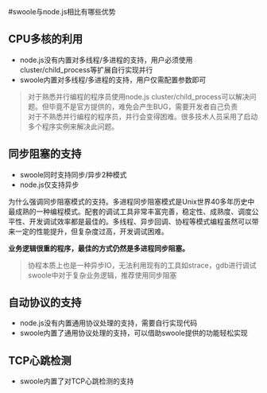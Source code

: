 #swoole与node.js相比有哪些优势

CPU多核的利用
----
* node.js没有内置对多线程/多进程的支持，用户必须使用cluster/child_process等扩展自行实现并行
* swoole内置对多线程/多进程的支持，用户仅需配置参数即可

> 对于熟悉并行编程的程序员使用node.js cluster/child_process可以解决问题。但毕竟不是官方提供的，难免会产生BUG，需要开发者自己负责    
> 对于不熟悉并行编程的程序员，并行会变得困难。很多技术人员采用了启动多个程序实例来解决此问题。

同步阻塞的支持
-----
* swoole同时支持同步/异步2种模式
* node.js仅支持异步

为什么强调同步阻塞模式的支持。多进程同步阻塞模式是Unix世界40多年历史中最成熟的一种编程模式。配套的调试工具非常丰富完善，稳定性、成熟度、调度公平性、开发调试效率都是最佳的。多线程、异步回调、协程等模式编程虽然可以带来一定的性能提升，但复杂度过高，开发调试困难。

__业务逻辑很重的程序，最佳的方式仍然是多进程同步阻塞。__

> 协程本质上也是一种异步IO，无法利用现有的工具如strace，gdb进行调试   
> swoole中对于复杂业务逻辑，推荐使用同步阻塞  

自动协议的支持
----
* node.js没有内置通用协议处理的支持，需要自行实现代码
* swoole内置了通用协议处理的支持，可以借助swoole提供的功能轻松实现

TCP心跳检测
---
* swoole内置了对TCP心跳检测的支持

